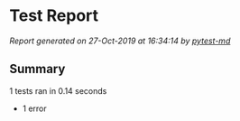 # Test Report

*Report generated on 27-Oct-2019 at 16:34:14 by [pytest-md]*

[pytest-md]: https://github.com/hackebrot/pytest-md

## Summary

1 tests ran in 0.14 seconds

- 1 error
